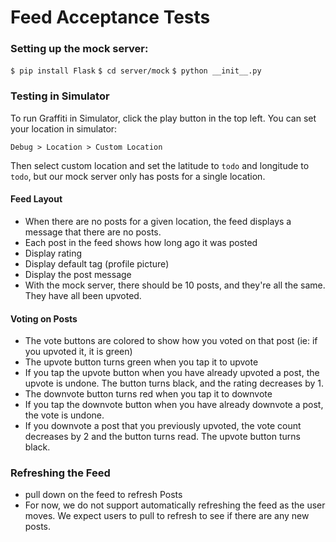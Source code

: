 # Feed Acceptance Tests

### Setting up the mock server:
`$ pip install Flask`
`$ cd server/mock`
`$ python __init__.py`

### Testing in Simulator
To run Graffiti in Simulator, click the play button in the top left. You can set your location in simulator:

`Debug > Location > Custom Location`

Then select custom location and set the latitude to `todo` and longitude to `todo`, but
our mock server only has posts for a single location.

#### Feed Layout
* When there are no posts for a given location, the feed displays a message that there are no posts.
* Each post in the feed shows how long ago it was posted
* Display rating
* Display default tag (profile picture)
* Display the post message
* With the mock server, there should be 10 posts, and they're all the same. They have all been upvoted.

#### Voting on Posts
* The vote buttons are colored to show how you voted on that post (ie: if you upvoted it, it is green)
* The upvote button turns green when you tap it to upvote
* If you tap the upvote button when you have already upvoted a post, the upvote is undone. The button turns black, and the rating decreases by 1.
* The downvote button turns red when you tap it to downvote
* If you tap the downvote button when you have already downvote a post, the vote is undone.
* If you downvote a post that you previously upvoted, the vote count decreases by 2 and the button turns read. The upvote button turns black.

### Refreshing the Feed
* pull down on the feed to refresh Posts
* For now, we do not support automatically refreshing the feed as the user moves. We expect users to pull to refresh to see if there are any new posts.
